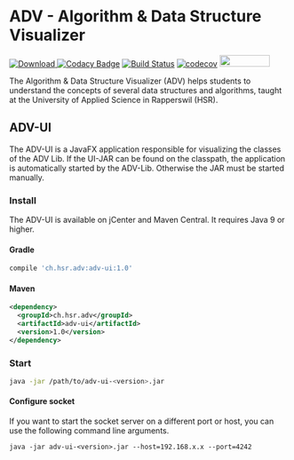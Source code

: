 # ADV - Algorithm & Data Structure Visualizer

[ ![Download](https://api.bintray.com/packages/adv/adv/adv-ui/images/download.svg) ](https://bintray.com/adv/adv/adv-ui/_latestVersion)
[![Codacy Badge](https://api.codacy.com/project/badge/Grade/375ead7886a94d44a480696212c3c53a)](https://app.codacy.com/app/ADV/ADV-UI?utm_source=github.com&utm_medium=referral&utm_content=ADVisualizer/ADV-UI&utm_campaign=badger)
[![Build Status](https://travis-ci.org/ADVisualizer/ADV-UI.svg?branch=develop)](https://travis-ci.org/ADVisualizer/ADV-UI)
[![codecov](https://codecov.io/gh/ADVisualizer/ADV-UI/branch/develop/graph/badge.svg)](https://codecov.io/gh/ADVisualizer/ADV-UI)
<a href="https://structure101.com/"><img src="http://structure101.com/images/s101_170.png" width="90" height="21"></a>

The Algorithm & Data Structure Visualizer (ADV) helps students to understand the concepts of several data structures and algorithms, taught at the University of Applied Science in Rapperswil (HSR).


## ADV-UI
The ADV-UI is a JavaFX application responsible for visualizing the classes of the ADV Lib.
If the UI-JAR can be found on the classpath, the application is automatically started by the ADV-Lib. 
Otherwise the JAR must be started manually.

### Install
The ADV-UI is available on jCenter and Maven Central. It requires Java 9 or higher.

#### Gradle
````groovy
compile 'ch.hsr.adv:adv-ui:1.0'
````

#### Maven
````xml
<dependency>
  <groupId>ch.hsr.adv</groupId>
  <artifactId>adv-ui</artifactId>
  <version>1.0</version>
</dependency>
````

### Start
````bash
java -jar /path/to/adv-ui-<version>.jar
````

#### Configure socket
If you want to start the socket server on a different port or host, you can use the following command line arguments.

```
java -jar adv-ui-<version>.jar --host=192.168.x.x --port=4242
```